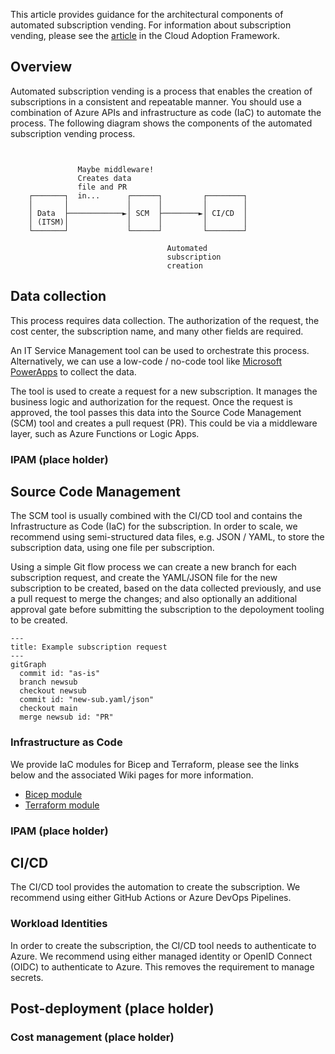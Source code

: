 This article provides guidance for the architectural components of automated subscription vending.
For information about subscription vending, please see the [article](https://learn.microsoft.com/azure/cloud-adoption-framework/ready/landing-zone/design-area/subscription-vending) in the Cloud Adoption Framework.

## Overview

Automated subscription vending is a process that enables the creation of subscriptions in a consistent and repeatable manner. You should use a combination of Azure APIs and infrastructure as code (IaC) to automate the process. The following diagram shows the components of the automated subscription vending process.

```text


               Maybe middleware!
               Creates data
               file and PR
    ┌───────┐  in...      ┌──────┐         ┌────────┐
    │       │             │      │         │        │
    │ Data  ├────────────►│ SCM  ├────────►│ CI/CD  │
    │ (ITSM)│             │      │         │        │
    └───────┘             └──────┘         └────────┘

                                   Automated
                                   subscription
                                   creation

```

## Data collection

This process requires data collection. The authorization of the request, the cost center, the subscription name, and many other fields are required.

An IT Service Management tool can be used to orchestrate this process.
Alternatively, we can use a low-code / no-code tool like [Microsoft PowerApps](https://powerapps.microsoft.com/) to collect the data.

The tool is used to create a request for a new subscription.
It manages the business logic and authorization for the request.
Once the request is approved, the tool passes this data into the Source Code Management (SCM) tool and creates a pull request (PR). This could be via a middleware layer, such as Azure Functions or Logic Apps.

### IPAM (place holder)

## Source Code Management

The SCM tool is usually combined with the CI/CD tool and contains the Infrastructure as Code (IaC) for the subscription.
In order to scale, we recommend using semi-structured data files, e.g. JSON / YAML, to store the subscription data, using one file per subscription.

Using a simple Git flow process we can create a new branch for each subscription request, and create the YAML/JSON file for the new subscription to be created, based on the data collected previously, and use a pull request to merge the changes; and also optionally an additional approval gate before submitting the subscription to the depoloyment tooling to be created.

```mermaid
---
title: Example subscription request
---
gitGraph
  commit id: "as-is"
  branch newsub
  checkout newsub
  commit id: "new-sub.yaml/json"
  checkout main
  merge newsub id: "PR"
```

### Infrastructure as Code

We provide IaC modules for Bicep and Terraform, please see the links below and the associated Wiki pages for more information.

- [Bicep module](https://aka.ms/lz-vending/bicep)
- [Terraform module](https://aka.ms/lz-vending/tf)


### IPAM (place holder)


## CI/CD

The CI/CD tool provides the automation to create the subscription. We recommend using either GitHub Actions or Azure DevOps Pipelines.

### Workload Identities

In order to create the subscription, the CI/CD tool needs to authenticate to Azure.
We recommend using either managed identity or OpenID Connect (OIDC) to authenticate to Azure.
This removes the requirement to manage secrets.

## Post-deployment (place holder)

### Cost management (place holder)

